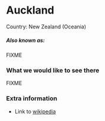 # Auckland

Country: New Zealand (Oceania)

##### Also known as:

FIXME

### What we would like to see there

FIXME

### Extra information

- Link to [wikipedia](https://wikipedia.org/FIXME)
